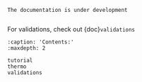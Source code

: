  
```{warning}
The documentation is under development 
```

```{include} ../../README.md
```
 
For validations, check out {doc}`validations`
  
```{toctree}
:caption: 'Contents:'
:maxdepth: 2

tutorial
thermo
validations
``` 